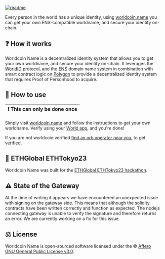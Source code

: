 [![readme](https://user-images.githubusercontent.com/113212503/232172452-6613fb78-0add-4408-bf86-e639284da25d.png)](https://worldcoin.name/?ref=github)

Every person in the world has a unique identity, using [worldcoin.name](https://worldcoin.name/?ref=github) you can get your own ENS-compatible worldname, and secure your identity on-chain.

## ❓ How it works

Worldcoin Name is a decentralized identity system that allows you to get your own worldname, and secure your identity on-chain. It leverages the [WorldID](https://worldcoin.org/world-id) protocol, and the [ENS](https://ens.domains/) domain name system in combination with smart contract logic on [Polygon](https://polygon.technology/) to provide a decentralized identity system that requires Proof of Personhood to acquire.

## 📝 How to use

| ❗ This can only be done once          |
| ---------------------------|

Simply visit [worldcoin.name](https://worldcoin.name/?ref=github) and follow the instructions to get your own worldname. Verify using your [World app](https://worldcoin.org/download-app), and you're done!

If you are not worldcoin verified [find an orb operator near you](https://worldcoin.org), to get verified.

## 🗼 ETHGlobal ETHTokyo23 

Worldcoin Name was built for the [ETHGlobal ETHTokyo23 hackathon](https://ethglobal.com/showcase/worldname-xuaoy).

## ⚠️ State of the Gateway

At the time of writing it appears we have encountered an unexpected issue with signing on the gateway side. This means that although the solidity contracts have been written correctly and function as expected. The nodejs connecting gateway is unable to verify the signature and therefore returns an error. We are currently working on a fix for this issue.

## ⚖️ License

Worldcoin Name is open-sourced software licensed under the © [Affero GNU General Public License v3.0](LICENSE).
